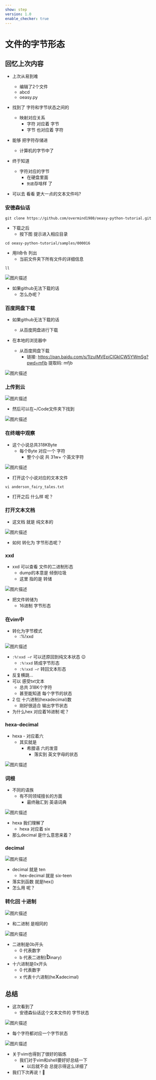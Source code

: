 ```yaml
---
show: step
version: 1.0
enable_checker: true
---
```


# 文件的字节形态

## 回忆上次内容

- 上次从易到难 
	- 编辑了2个文件
	- abcd
	- oeasy.py
- 找到了 字符和字节状态之间的 
	- 映射对应关系
		- 字符 对应着 字节
		- 字节 也对应着 字符

- 能够 把字符存储进
	- 计算机的字节中了

- 终于知道 
	- 字符对应的字节 
		- 在硬盘里面
		- `到底`存啥样 了
- 可以去 看看 更大一点的文本文件吗?

### 安德森仙话

```
git clone https://github.com/overmind1980/oeasy-python-tutorial.git
```

- 下载之后
	- 按下图 提示进入相应目录

```
cd oeasy-python-tutorial/samples/000016
```

- 用ll命令 列出
	- 当前文件夹下所有文件的详细信息

```
ll
```

![图片描述](https://doc.shiyanlou.com/courses/uid1190679-20220925-1664108951470)

- 如果github无法下载的话
	- 怎么办呢？

### 百度网盘下载

- 如果github无法下载的话
	- 从百度网盘进行下载

- 在本地的浏览器中
	- 从百度网盘下载
		- 链接: https://pan.baidu.com/s/1IzuIMVEpiCIGklCW5YWmSg?pwd=mfjb 提取码: mfjb

![图片描述](https://doc.shiyanlou.com/courses/uid1190679-20230323-1679529027270)

### 上传到云

![图片描述](https://doc.shiyanlou.com/courses/uid1190679-20230323-1679529172481)

- 然后可以在~/Code文件夹下找到

![图片描述](https://doc.shiyanlou.com/courses/uid1190679-20230329-1680091021646)

### 在终端中观察

- 这个小说总共318KByte
	- 每个Byte 对应一个 字符
		- 整个小说 共 31w+ 个英文字符

![图片描述](https://doc.shiyanlou.com/courses/uid1190679-20230323-1679529303342)

- 打开这个小说对应的文本文件 

```
vi anderson_fairy_tales.txt
```

- 打开之后 什么样 呢？

### 打开文本文档

- 这文档 就是 纯文本的

![图片描述](https://doc.shiyanlou.com/courses/uid1190679-20220925-1664109266044)

- 如何 转化为 字节形态呢？

### xxd

- xxd 可以查看 文件的二进制形态
	- dump的本意是 倾倒垃圾
	- 这里 指的是 转储

![图片描述](https://doc.shiyanlou.com/courses/uid1190679-20210303-1614751353811)

- 把文件转储为 
	- 16进制 字节形态

### 在vim中

- 转化为字节模式
	- :%!xxd

![图片描述](https://doc.shiyanlou.com/courses/uid1190679-20230330-1680137203613)

- `:%!xxd –r` 可以还原回到纯文本状态 😉
	- `:%!xxd` 转成字节形态
	- `:%!xxd –r` 转回文本形态
- 反复横跳...
- 可以 感受txt文本
	- 总共 318K个字符
	- 甚至能知道 每个字节的状态
- 2 位 十六进制(hexadecimal)数 
	- 刚好很适合 输出字节状态
- 为什么hex 对应着16进制 呢？

### hexa-decimal

- hexa - 对应着六
	- 其实就是
		- 希腊语 六的发音
			- 落实到 英文字母的状态

![图片描述](https://doc.shiyanlou.com/courses/uid1190679-20220303-1646313056225)

### 词根

- 不同的语族
	- 有不同领域擅长的方面
		- 最终融汇到 英语词典

![图片描述](https://doc.shiyanlou.com/courses/uid1190679-20230115-1673754385992)

- hexa 我们理解了 
	- hexa 对应着 six
- 那么decimal 是什么意思来着？

### decimal

![图片描述](https://doc.shiyanlou.com/courses/uid1190679-20230115-1673752501738)

- decimal 就是 ten
	- hex-decimal 就是 six-teen
- 落实到函数 就是hex()
- 怎么用 呢？

### 转化回 十进制

![图片描述](https://doc.shiyanlou.com/courses/uid1190679-20221003-1664805325276)

- 和二进制 是相同的

![图片描述](https://doc.shiyanlou.com/courses/uid1190679-20221003-1664806627902)

- 二进制是0b开头
	- 0 代表数字
	- b 代表二进制(<span style="font-size:24px">`b`</span>inary)
- 十六进制是0x开头
	- 0 代表数字
	- x 代表十六进制(he<span style="font-size:24px">`x`</span>adecimal)

## 总结

- 这次看到了
	- 安德森仙话这个文本文件的 字节状态

![图片描述](https://doc.shiyanlou.com/courses/uid1190679-20230330-1680137203613)

- 每个字符都对应一个字节状态

![图片描述](https://doc.shiyanlou.com/courses/uid1190679-20220925-1664108814250)

- 关于vim也得到了很好的锻炼
	- 我们对于vim和shell要好好总结一下
		- 以后就不会 总提示得这么详细了
- 我们下次再说！👋